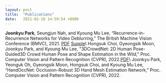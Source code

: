 ```yaml
---
layout: post
title:  "Publications"
date:   2021-02-18 14:59:54 +0900
---
```

<strong>Joonkyu Park</strong>, Seungjun Nah, and Kyoung Mu Lee, “Recurrence-in-Recurrence Networks for Video Deblurring,” The British Machine Vision Conference (BMVC), 2021. [PDF]({{https://github.com/jkpark0825/jkpark0825.github.io}}/papers/bmvc2021/0149.pdf) [Supple]({{https://github.com/jkpark0825/jkpark0825.github.io}}/papers/bmvc2021/0149supp.zip)\\
Hongsuk Choi, Gyeongsik Moon, Joonkyu Park, and Kyoung Mu Lee, "3DCrowdNet: 2D Human Pose-Guided3D Crowd Human Pose and Shape Estimation in the Wild," Proc. Computer Vision and Pattern Recognition (CVPR), 2022.[PDF]({{https://github.com/jkpark0825/jkpark0825.github.io}}/papers/arxiv/crowdperson.pdf)\\
Joonkyu Park, Yeonguk Oh, Gyeongsik Moon, Hongsuk Choi, and Kyoung Mu Lee, “HandOccNet: Occlusion-Robust 3D Hand Mesh Estimation Network,” Proc. Computer Vision and Pattern Recognition (CVPR), 2022.

[jekyll-docs]: http://jekyllrb.com/docs/home
[jekyll-gh]:   https://github.com/jekyll/jekyll
[jekyll-talk]: https://talk.jekyllrb.com/
